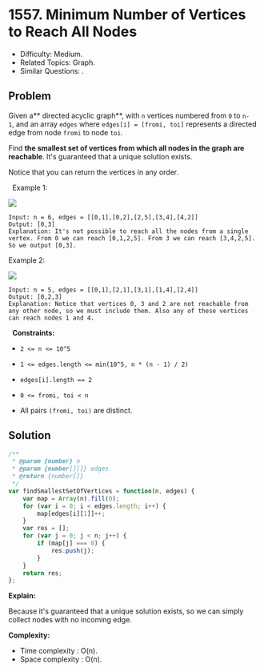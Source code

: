 # 1557. Minimum Number of Vertices to Reach All Nodes

- Difficulty: Medium.
- Related Topics: Graph.
- Similar Questions: .

## Problem

Given a** directed acyclic graph**, with `n` vertices numbered from `0` to `n-1`, and an array `edges` where `edges[i] = [fromi, toi]` represents a directed edge from node `fromi` to node `toi`.

Find **the smallest set of vertices from which all nodes in the graph are reachable**. It's guaranteed that a unique solution exists.

Notice that you can return the vertices in any order.

 
Example 1:


![](https://assets.leetcode.com/uploads/2020/07/07/untitled22.png)


```
Input: n = 6, edges = [[0,1],[0,2],[2,5],[3,4],[4,2]]
Output: [0,3]
Explanation: It's not possible to reach all the nodes from a single vertex. From 0 we can reach [0,1,2,5]. From 3 we can reach [3,4,2,5]. So we output [0,3].
```

Example 2:


![](https://assets.leetcode.com/uploads/2020/07/07/untitled.png)


```
Input: n = 5, edges = [[0,1],[2,1],[3,1],[1,4],[2,4]]
Output: [0,2,3]
Explanation: Notice that vertices 0, 3 and 2 are not reachable from any other node, so we must include them. Also any of these vertices can reach nodes 1 and 4.
```

 
**Constraints:**


	
- `2 <= n <= 10^5`
	
- `1 <= edges.length <= min(10^5, n * (n - 1) / 2)`
	
- `edges[i].length == 2`
	
- `0 <= fromi, toi < n`
	
- All pairs `(fromi, toi)` are distinct.


## Solution

```javascript
/**
 * @param {number} n
 * @param {number[][]} edges
 * @return {number[]}
 */
var findSmallestSetOfVertices = function(n, edges) {
    var map = Array(n).fill(0);
    for (var i = 0; i < edges.length; i++) {
        map[edges[i][1]]++;
    }
    var res = [];
    for (var j = 0; j < n; j++) {
        if (map[j] === 0) {
            res.push(j);
        }
    }
    return res;
};
```

**Explain:**

Because it's guaranteed that a unique solution exists, so we can simply collect nodes with no incoming edge.

**Complexity:**

* Time complexity : O(n).
* Space complexity : O(n).
